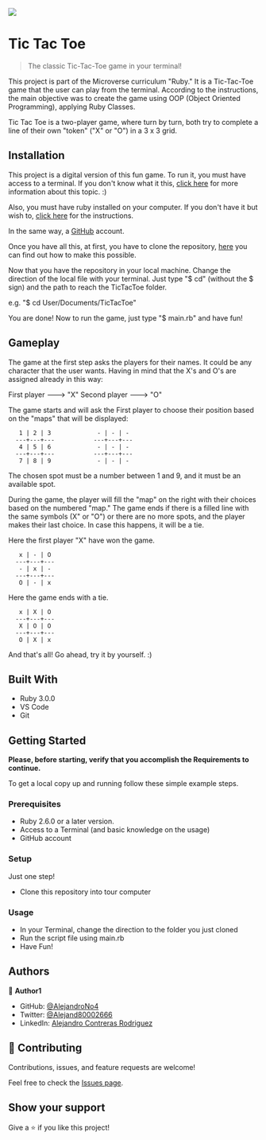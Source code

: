 ![](https://img.shields.io/badge/Microverse-blueviolet)

# Tic Tac Toe

> The classic Tic-Tac-Toe game in your terminal!


This project is part of the Microverse curriculum "Ruby." It is a Tic-Tac-Toe game that the user can play from the terminal. According to the instructions, the main objective was to create the game using OOP (Object Oriented Programming), applying Ruby Classes.

Tic Tac Toe is a two-player game, where turn by turn, both try to complete a line of their own "token" ("X" or "O") in a 3 x 3 grid.

## Installation

This project is a digital version of this fun game. To run it, you must have access to a terminal. If you don't know what it this, [click here](https://launchschool.com/books/command_line/read/introduction) for more information about this topic. :)

Also, you must have ruby installed on your computer. If you don't have it but wish to, [click here](https://www.ruby-lang.org/en/documentation/installation/) for the instructions.

In the same way, a [GitHub](https://github.com/) account. 

Once you have all this, at first, you have to clone the repository, [here](https://docs.github.com/en/github/creating-cloning-and-archiving-repositories/cloning-a-repository) you can find out how to make this possible.

Now that you have the repository in your local machine. Change the direction of the local file with your terminal. Just type "$ cd" (without the $ sign) and the path to reach the TicTacToe folder.

e.g. "$ cd User/Documents/TicTacToe"

You are done! Now to run the game, just type "$ main.rb" and have fun!

## Gameplay

The game at the first step asks the players for their names. It could be any character that the user wants. Having in mind that the X's and O's are assigned already in this way:

First player ---> "X"      Second player ---> "O"

The game starts and will ask the First player to choose their position based on the "maps" that will be displayed:

       1 | 2 | 3             - | - | - 
      ---+---+---           ---+---+---
       4 | 5 | 6             - | - | - 
      ---+---+---           ---+---+---
       7 | 8 | 9             - | - | -  

The chosen spot must be a number between 1 and 9, and it must be an available spot.

During the game, the player will fill the "map" on the right with their choices based on the numbered "map."
The game ends if there is a filled line with the same symbols (X" or "O") or there are no more spots, and the player makes their last choice. In case this happens, it will be a tie.

Here the first player "X" have won the game.


       x | - | O 
      ---+---+---
       - | x | - 
      ---+---+---
       O | - | x  


Here the game ends with a tie.


       x | X | O 
      ---+---+---
       X | O | O 
      ---+---+---
       O | X | x  

And that's all! Go ahead, try it by yourself. :)

## Built With

- Ruby 3.0.0
- VS Code
- Git

## Getting Started

**Please, before starting, verify that you accomplish the Requirements to continue.**

To get a local copy up and running follow these simple example steps.

### Prerequisites
- Ruby 2.6.0 or a later version.
- Access to a Terminal (and basic knowledge on the usage)
- GitHub account

### Setup
Just one step!
- Clone this repository into tour computer

### Usage
- In your Terminal, change the direction to the folder you just cloned
- Run the script file using main.rb 
- Have Fun!

## Authors

👤 **Author1**

- GitHub: [@AlejandroNo4](https://github.com/AlejandroNo4)
- Twitter: [@Alejand80002666](https://twitter.com/Alejand80002666)
- LinkedIn: [Alejandro Contreras Rodriguez](https://www.linkedin.com/in/alejandro-contreras-rodriguez-b524821b5)


## 🤝 Contributing

Contributions, issues, and feature requests are welcome!

Feel free to check the [Issues page](https://github.com/AlejandroNo4/Tic-Tac-Toe/issues).

## Show your support

Give a ⭐️ if you like this project!

